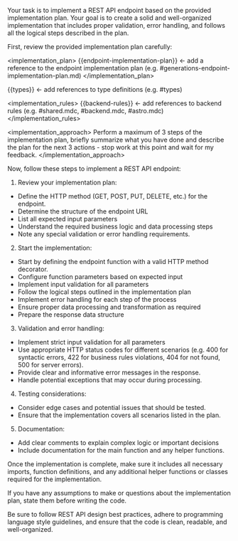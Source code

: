 Your task is to implement a REST API endpoint based on the provided implementation plan. Your goal is to create a solid and well-organized implementation that includes proper validation, error handling, and follows all the logical steps described in the plan.

First, review the provided implementation plan carefully:

<implementation_plan>
{{endpoint-implementation-plan}} <- add a reference to the endpoint implementation plan (e.g. #generations-endpoint-implementation-plan.md)
</implementation_plan>

<types>
{{types}} <- add references to type definitions (e.g. #types)
</types>

<implementation_rules>
{{backend-rules}} <- add references to backend rules (e.g. #shared.mdc, #backend.mdc, #astro.mdc)
</implementation_rules>

<implementation_approach>
Perform a maximum of 3 steps of the implementation plan, briefly summarize what you have done and describe the plan for the next 3 actions - stop work at this point and wait for my feedback.
</implementation_approach>

Now, follow these steps to implement a REST API endpoint:

1. Review your implementation plan:
- Define the HTTP method (GET, POST, PUT, DELETE, etc.) for the endpoint.
- Determine the structure of the endpoint URL
- List all expected input parameters
- Understand the required business logic and data processing steps
- Note any special validation or error handling requirements.

2. Start the implementation:
- Start by defining the endpoint function with a valid HTTP method decorator.
- Configure function parameters based on expected input
- Implement input validation for all parameters
- Follow the logical steps outlined in the implementation plan
- Implement error handling for each step of the process
- Ensure proper data processing and transformation as required
- Prepare the response data structure

3. Validation and error handling:
- Implement strict input validation for all parameters
- Use appropriate HTTP status codes for different scenarios (e.g. 400 for syntactic errors, 422 for business rules violations, 404 for not found, 500 for server errors).
- Provide clear and informative error messages in the response.
- Handle potential exceptions that may occur during processing.

4. Testing considerations:
- Consider edge cases and potential issues that should be tested.
- Ensure that the implementation covers all scenarios listed in the plan.

5. Documentation:
- Add clear comments to explain complex logic or important decisions
- Include documentation for the main function and any helper functions.

Once the implementation is complete, make sure it includes all necessary imports, function definitions, and any additional helper functions or classes required for the implementation.

If you have any assumptions to make or questions about the implementation plan, state them before writing the code.

Be sure to follow REST API design best practices, adhere to programming language style guidelines, and ensure that the code is clean, readable, and well-organized.